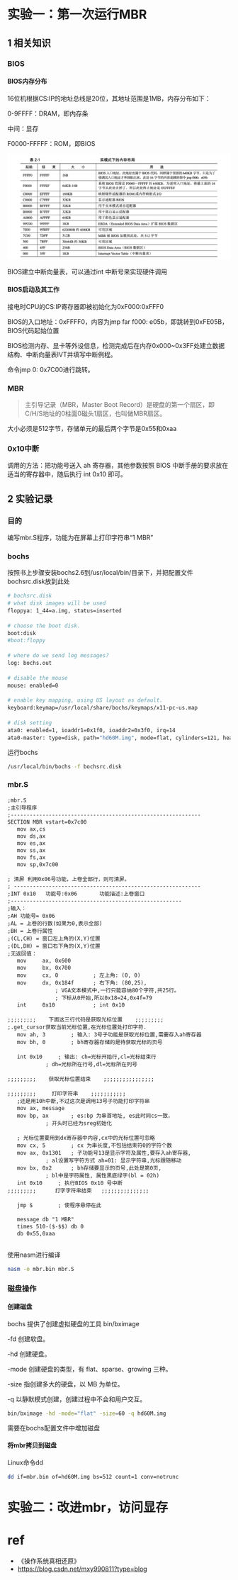 # 实验一：第一次运行MBR

## 1 相关知识

### BIOS

#### BIOS内存分布

16位机根据CS:IP的地址总线是20位，其地址范围是1MB，内存分布如下：

0-9FFFF：DRAM，即内存条

中间：显存

F0000-FFFFF：ROM，即BIOS

![image-20210430111334920](../images/image-20210430111334920.png)

BIOS建立中断向量表，可以通过int 中断号来实现硬件调用

#### BIOS启动及其工作

接电时CPU的CS:IP寄存器即被初始化为0xF000:0xFFF0

BIOS的入口地址：0xFFFF0，内容为jmp far f000: e05b，即跳转到0xFE05B，BIOS代码起始位置

BIOS检测内存、显卡等外设信息，检测完成后在内存0x000~0x3FF处建立数据结构、中断向量表IVT并填写中断例程。

命令jmp 0: 0x7C00进行跳转。

### MBR

> 主引导记录（MBR，Master Boot Record）是硬盘的第一个扇区，即C/H/S地址的0柱面0磁头1扇区，也叫做MBR扇区。

大小必须是512字节，存储单元的最后两个字节是0x55和0xaa

### 0x10中断

调用的方法：把功能号送入 ah 寄存器，其他参数按照 BIOS 中断手册的要求放在适当的寄存器中，随后执行 int 0x10 即可。

## 2 实验记录

### 目的

编写mbr.S程序，功能为在屏幕上打印字符串“1 MBR”

### bochs

按照书上步骤安装bochs2.6到/usr/local/bin/目录下，并把配置文件bochsrc.disk放到此处

```bash
# bochsrc.disk
# what disk images will be used
floppya: 1_44=a.img, status=inserted

# choose the boot disk.
boot:disk
#boot:floppy

# where do we send log messages?
log: bochs.out

# disable the mouse
mouse: enabled=0

# enable key mapping, using US layout as default.
keyboard:keymap=/usr/local/share/bochs/keymaps/x11-pc-us.map

# disk setting
ata0: enabled=1, ioaddr1=0x1f0, ioaddr2=0x3f0, irq=14
ata0-master: type=disk, path="hd60M.img", mode=flat, cylinders=121, heads=16, spt=63, translation=auto

```

运行bochs

```bash
/usr/local/bin/bochs -f bochsrc.disk
```

### mbr.S

```assembly
;mbr.S
;主引导程序 
;------------------------------------------------------------
SECTION MBR vstart=0x7c00         
   mov ax,cs      
   mov ds,ax
   mov es,ax
   mov ss,ax
   mov fs,ax
   mov sp,0x7c00

; 清屏 利用0x06号功能，上卷全部行，则可清屏。
; -----------------------------------------------------------
;INT 0x10   功能号:0x06	   功能描述:上卷窗口
;------------------------------------------------------
;输入：
;AH 功能号= 0x06
;AL = 上卷的行数(如果为0,表示全部)
;BH = 上卷行属性
;(CL,CH) = 窗口左上角的(X,Y)位置
;(DL,DH) = 窗口右下角的(X,Y)位置
;无返回值：
   mov     ax, 0x600
   mov     bx, 0x700
   mov     cx, 0           ; 左上角: (0, 0)
   mov     dx, 0x184f	   ; 右下角: (80,25),
			   ; VGA文本模式中,一行只能容纳80个字符,共25行。
			   ; 下标从0开始,所以0x18=24,0x4f=79
   int     0x10            ; int 0x10

;;;;;;;;;    下面这三行代码是获取光标位置    ;;;;;;;;;
;.get_cursor获取当前光标位置,在光标位置处打印字符.
   mov ah, 3		; 输入: 3号子功能是获取光标位置,需要存入ah寄存器
   mov bh, 0		; bh寄存器存储的是待获取光标的页号

   int 0x10		; 输出: ch=光标开始行,cl=光标结束行
			; dh=光标所在行号,dl=光标所在列号

;;;;;;;;;    获取光标位置结束    ;;;;;;;;;;;;;;;;

;;;;;;;;;     打印字符串    ;;;;;;;;;;;
   ;还是用10h中断,不过这次是调用13号子功能打印字符串
   mov ax, message 
   mov bp, ax		; es:bp 为串首地址, es此时同cs一致，
			; 开头时已经为sreg初始化

   ; 光标位置要用到dx寄存器中内容,cx中的光标位置可忽略
   mov cx, 5		; cx 为串长度,不包括结束符0的字符个数
   mov ax, 0x1301	; 子功能号13是显示字符及属性,要存入ah寄存器,
			; al设置写字符方式 ah=01: 显示字符串,光标跟随移动
   mov bx, 0x2		; bh存储要显示的页号,此处是第0页,
			; bl中是字符属性, 属性黑底绿字(bl = 02h)
   int 0x10		; 执行BIOS 0x10 号中断
;;;;;;;;;      打字字符串结束	 ;;;;;;;;;;;;;;;

   jmp $		; 使程序悬停在此

   message db "1 MBR"
   times 510-($-$$) db 0
   db 0x55,0xaa
   
```

使用nasm进行编译

```bash
nasm -o mbr.bin mbr.S
```

### 磁盘操作

#### 创建磁盘

bochs 提供了创建虚拟硬盘的工具 bin/bximage

-fd 创建软盘。

-hd 创建硬盘。

-mode 创建硬盘的类型，有 flat、sparse、growing 三种。

-size 指创建多大的硬盘，以 MB 为单位。

-q 以静默模式创建，创建过程中不会和用户交互。

```sh
bin/bximage -hd -mode="flat" -size=60 -q hd60M.img
```

需要在bochs配置文件中增加磁盘

#### 将mbr拷贝到磁盘

Linux命令dd

```bash
dd if=mbr.bin of=hd60M.img bs=512 count=1 conv=notrunc
```

# 实验二：改进mbr，访问显存







# ref

- 《操作系统真相还原》
- https://blog.csdn.net/mxy990811?type=blog

